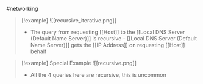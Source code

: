 #networking 
>[!example]
>![[recursive_iterative.png]]
>- The query from requesting [[Host]] to the [[Local DNS Server (Default Name Server)]] is recursive - [[Local DNS Server (Default Name Server)]] gets the [[IP Address]] on requesting [[Host]] behalf 

>[!example] Special Example
>![[recursive.png]]
>- All the 4 queries here are recursive, this is uncommon